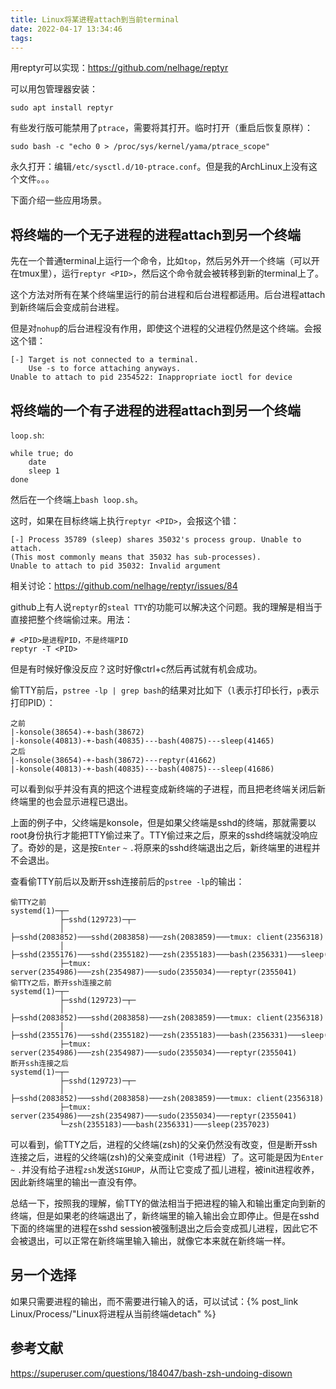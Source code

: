 ```yaml
---
title: Linux将某进程attach到当前terminal
date: 2022-04-17 13:34:46
tags:
---
```


用reptyr可以实现：<https://github.com/nelhage/reptyr>

可以用包管理器安装：

```shell
sudo apt install reptyr
```

有些发行版可能禁用了`ptrace`，需要将其打开。临时打开（重启后恢复原样）：

```shell
sudo bash -c "echo 0 > /proc/sys/kernel/yama/ptrace_scope"
```

永久打开：编辑`/etc/sysctl.d/10-ptrace.conf`。但是我的ArchLinux上没有这个文件。。。

下面介绍一些应用场景。

## 将终端的一个无子进程的进程attach到另一个终端

先在一个普通terminal上运行一个命令，比如`top`，然后另外开一个终端（可以开在tmux里），运行`reptyr <PID>`，然后这个命令就会被转移到新的terminal上了。

这个方法对所有在某个终端里运行的前台进程和后台进程都适用。后台进程attach到新终端后会变成前台进程。

但是对`nohup`的后台进程没有作用，即使这个进程的父进程仍然是这个终端。会报这个错：

```text
[-] Target is not connected to a terminal.
    Use -s to force attaching anyways.
Unable to attach to pid 2354522: Inappropriate ioctl for device
```

## 将终端的一个有子进程的进程attach到另一个终端

`loop.sh`:

```shell
while true; do
	date
	sleep 1
done
```

然后在一个终端上`bash loop.sh`。

这时，如果在目标终端上执行`reptyr <PID>`，会报这个错：

```text
[-] Process 35789 (sleep) shares 35032's process group. Unable to attach.
(This most commonly means that 35032 has sub-processes).
Unable to attach to pid 35032: Invalid argument
```

相关讨论：<https://github.com/nelhage/reptyr/issues/84>

github上有人说`reptyr`的`steal TTY`的功能可以解决这个问题。我的理解是相当于直接把整个终端偷过来。用法：

```shell
# <PID>是进程PID，不是终端PID
reptyr -T <PID>
```

但是有时候好像没反应？这时好像ctrl+c然后再试就有机会成功。

偷TTY前后，`pstree -lp | grep bash`的结果对比如下（`l`表示打印长行，`p`表示打印PID）：

```text
之前
|-konsole(38654)-+-bash(38672)
|-konsole(40813)-+-bash(40835)---bash(40875)---sleep(41465)
之后
|-konsole(38654)-+-bash(38672)---reptyr(41662)
|-konsole(40813)-+-bash(40835)---bash(40875)---sleep(41686)
```

可以看到似乎并没有真的把这个进程变成新终端的子进程，而且把老终端关闭后新终端里的也会显示进程已退出。

上面的例子中，父终端是konsole，但是如果父终端是sshd的终端，那就需要以root身份执行才能把TTY偷过来了。TTY偷过来之后，原来的sshd终端就没响应了。奇妙的是，这是按`Enter` `~` `.`将原来的sshd终端退出之后，新终端里的进程并不会退出。

查看偷TTY前后以及断开ssh连接前后的`pstree -lp`的输出：

```text
偷TTY之前
systemd(1)─┬─
           ├─sshd(129723)─┬─
           │              ├─sshd(2083852)───sshd(2083858)───zsh(2083859)───tmux: client(2356318)
           │              ├─sshd(2355176)───sshd(2355182)───zsh(2355183)───bash(2356331)───sleep(2356373)
           ├─tmux: server(2354986)───zsh(2354987)───sudo(2355034)───reptyr(2355041)
偷TTY之后，断开ssh连接之前
systemd(1)─┬─
           ├─sshd(129723)─┬─
           │              ├─sshd(2083852)───sshd(2083858)───zsh(2083859)───tmux: client(2356318)
           │              ├─sshd(2355176)───sshd(2355182)───zsh(2355183)───bash(2356331)───sleep(2356783)
           ├─tmux: server(2354986)───zsh(2354987)───sudo(2355034)───reptyr(2355041)
断开ssh连接之后
systemd(1)─┬─
           ├─sshd(129723)─┬─
           │              ├─sshd(2083852)───sshd(2083858)───zsh(2083859)───tmux: client(2356318)
           ├─tmux: server(2354986)───zsh(2354987)───sudo(2355034)───reptyr(2355041)
           └─zsh(2355183)───bash(2356331)───sleep(2357023)
```

可以看到，偷TTY之后，进程的父终端(zsh)的父亲仍然没有改变，但是断开ssh连接之后，进程的父终端(zsh)的父亲变成init（1号进程）了。这可能是因为`Enter` `~` `.`并没有给子进程`zsh`发送`SIGHUP`，从而让它变成了孤儿进程，被init进程收养，因此新终端里的输出一直没有停。

总结一下，按照我的理解，偷TTY的做法相当于把进程的输入和输出重定向到新的终端，但是如果老的终端退出了，新终端里的输入输出会立即停止。但是在sshd下面的终端里的进程在sshd session被强制退出之后会变成孤儿进程，因此它不会被退出，可以正常在新终端里输入输出，就像它本来就在新终端一样。

## 另一个选择

如果只需要进程的输出，而不需要进行输入的话，可以试试：{% post_link Linux/Process/"Linux将进程从当前终端detach" %}

## 参考文献

<https://superuser.com/questions/184047/bash-zsh-undoing-disown>
